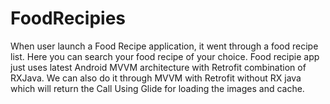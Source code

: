 # FoodRecipies
When user launch a Food Recipe application, it went through a food recipe list. Here you can search your food recipe of your choice.
Food recipie app just uses latest Android MVVM architecture with Retrofit combination of RXJava.
We can also do it through MVVM with Retrofit without RX java which will return the Call
Using Glide for loading the images and cache. 
